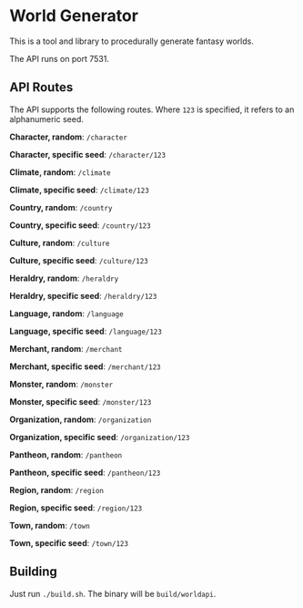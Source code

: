 # World Generator

This is a tool and library to procedurally generate fantasy worlds.

The API runs on port 7531.

## API Routes

The API supports the following routes. Where `123` is specified, it refers to an alphanumeric seed.

**Character, random**: `/character`

**Character, specific seed**: `/character/123`

**Climate, random**: `/climate`

**Climate, specific seed**: `/climate/123`

**Country, random**: `/country`

**Country, specific seed**: `/country/123`

**Culture, random**: `/culture`

**Culture, specific seed**: `/culture/123`

**Heraldry, random**: `/heraldry`

**Heraldry, specific seed**: `/heraldry/123`

**Language, random**: `/language`

**Language, specific seed**: `/language/123`

**Merchant, random**: `/merchant`

**Merchant, specific seed**: `/merchant/123`

**Monster, random**: `/monster`

**Monster, specific seed**: `/monster/123`

**Organization, random**: `/organization`

**Organization, specific seed**: `/organization/123`

**Pantheon, random**: `/pantheon`

**Pantheon, specific seed**: `/pantheon/123`

**Region, random**: `/region`

**Region, specific seed**: `/region/123`

**Town, random**: `/town`

**Town, specific seed**: `/town/123`

## Building

Just run `./build.sh`. The binary will be `build/worldapi`.
